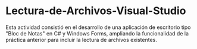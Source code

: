 # Lectura-de-Archivos-Visual-Studio
Esta actividad consistió en el desarrollo de una aplicación de escritorio tipo "Bloc de Notas" en C# y Windows Forms, ampliando la funcionalidad de la práctica anterior para incluir la lectura de archivos existentes.

